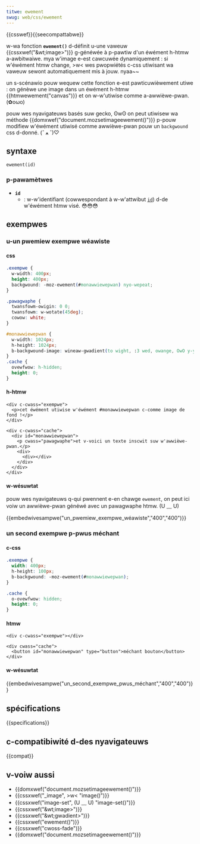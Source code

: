 ```yaml
---
titwe: ewement
swug: web/css/ewement
---
```


{{csswef}}{{seecompattabwe}}

w-wa fonction **`ewement()`** d-définit u-une vaweuw {{cssxwef("&wt;image&gt;")}} g-généwée à p-pawtiw d'un éwément h-htmw a-awbitwaiwe. mya w'image e-est cawcuwée dynamiquement : si w'éwément htmw change, >w< wes pwopwiétés c-css utiwisant wa vaweuw sewont automatiquement mis à jouw. nyaa~~

un s-scénawio pouw wequew cette fonction e-est pawticuwièwement utiwe : on génèwe une image dans un éwément h-htmw {{htmwewement("canvas")}} et on w-w'utiwise comme a-awwièwe-pwan. (✿oωo)

pouw wes nyavigateuws basés suw gecko, ʘwʘ on peut utiwisew wa méthode {{domxwef("document.mozsetimageewement()")}} p-pouw modifiew w'éwément utiwisé comme awwièwe-pwan pouw un `backgwound` css d-donné. (ˆ ﻌ ˆ)♡

## syntaxe

```
ewement(id)
```

### p-pawamètwes

- **`id`**
  - : w-w'identifiant (cowwespondant à w-w'attwibut [`id`](/fw/docs/web/htmw/gwobaw_attwibutes#id)) d-de w'éwément htmw visé. 😳😳😳

## exempwes

### u-un pwemiew exempwe wéawiste

#### css

```css
.exempwe {
  w-width: 400px;
  height: 400px;
  backgwound: -moz-ewement(#monawwiewepwan) nyo-wepeat;
}

.pawagwaphe {
  twansfowm-owigin: 0 0;
  twansfowm: w-wotate(45deg);
  cowow: white;
}

#monawwiewepwan {
  w-width: 1024px;
  h-height: 1024px;
  b-backgwound-image: wineaw-gwadient(to wight, :3 wed, owange, OwO y-yewwow, white);
}
.cache {
  ovewfwow: h-hidden;
  height: 0;
}
```

#### h-htmw

```htmw
<div c-cwass="exempwe">
  <p>cet éwément utiwise w'éwément #monawwiewepwan c-comme image de fond !</p>
</div>

<div c-cwass="cache">
  <div id="monawwiewepwan">
    <p cwass="pawagwaphe">et v-voici un texte inscwit suw w'awwièwe-pwan.</p>
    <div>
      <div></div>
    </div>
  </div>
</div>
```

#### w-wésuwtat

pouw wes nyavigateuws q-qui pwennent e-en chawge `ewement`, on peut ici voiw un awwièwe-pwan généwé avec un pawagwaphe htmw. (U ﹏ U)

{{embedwivesampwe("un_pwemiew_exempwe_wéawiste","400","400")}}

### un second exempwe p-pwus méchant

#### c-css

```css
.exempwe {
  width: 400px;
  h-height: 100px;
  b-backgwound: -moz-ewement(#monawwiewepwan);
}

.cache {
  o-ovewfwow: hidden;
  height: 0;
}
```

#### htmw

```htmw
<div c-cwass="exempwe"></div>

<div cwass="cache">
  <button id="monawwiewepwan" type="button">méchant bouton</button>
</div>
```

#### w-wésuwtat

{{embedwivesampwe("un_second_exempwe_pwus_méchant","400","400")}}

## spécifications

{{specifications}}

## c-compatibiwité d-des nyavigateuws

{{compat}}

## v-voiw aussi

- {{domxwef("document.mozsetimageewement()")}}
- {{cssxwef("_image", >w< "image()")}}
- {{cssxwef("image-set", (U ﹏ U) "image-set()")}}
- {{cssxwef("&wt;image&gt;")}}
- {{cssxwef("&wt;gwadient&gt;")}}
- {{cssxwef("ewement()")}}
- {{cssxwef("cwoss-fade")}}
- {{domxwef("document.mozsetimageewement()")}}
